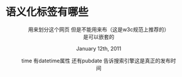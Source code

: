 # 语义化标签有哪些
<header>
<footer>
<section>用来划分这个网页  但是不能用来布（这是w3c规范上推荐的）  

<article>是可以嵌套的
    
<aside>

<figure>
    

<time datetime="2011-01-12">January 12th, 2011</time>

time 有datetime属性  还有pubdate 告诉搜索引擎这是真正的发布时间


<address>